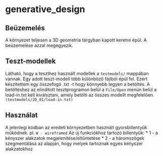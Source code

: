 # generative_design

## Beüzemelés

A környezet teljesen a 3D geometria tárgyban kapott keretre épül. A beüzemelése azzal megegyezik.

## Teszt-modellek

Látható, hogy a teszthez használt modellek a `testmodels/` mappában vannak. Egy adott teszt-modell több különböző fájlból épül fel. Ezért készítettem egy összefogó .txt -t hogy könnyebb legyen a betöltés.
A betöltéshez az elindított tesztprogramon belül a `File/Open` menün belül a load-in.txt kell kiválsztani, amely betölti az összes modellt megfelelően. `(testmodels/2D_01/load-in.txt)`

## Használat

A jelenlegi kódban az eredeti környezetben használt gyorsbillentyűk működnek. pl. ` W - wireframed `
Az új funkciókhoz tartozó billentyűk:
    * 1 - a kényszer alakzatok megjelenítése/eltűntetése
    * 2 - a háromszögek szegmentálása az alapján, hogy melyek tartoznak egyes kényszer alakzatokhoz